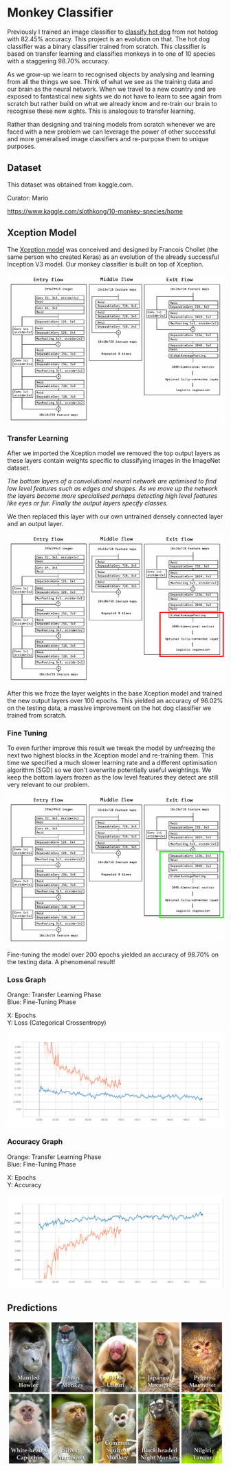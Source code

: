 # Monkey Classifier

Previously I trained an image classifier to [classify hot dog](https://github.com/voandy/hotdog-classifier) from not hotdog with 82.45% accuracy. This project is an evolution on that. The hot dog classifier was a binary classifier trained from scratch. This classifier is based on transfer learning and classifies monkeys in to one of 10 species with a staggering 98.70% accuracy.

As we grow-up we learn to recognised objects by analysing and learning from all the things we see. Think of what we see as the training data and our brain as the neural network. When we travel to a new country and are exposed to fantastical new sights we do not have to learn to see again from scratch but rather build on what we already know and re-train our brain to recognise these new sights. This is analogous to transfer learning.

Rather than designing and training models from scratch whenever we are faced with a new problem we can leverage the power of other successful and more generalised image classifiers and re-purpose them to unique purposes.

## Dataset

This dataset was obtained from kaggle.com.

Curator: Mario

https://www.kaggle.com/slothkong/10-monkey-species/home

## Xception Model

The [Xception model](https://arxiv.org/abs/1610.02357) was conceived and designed by Francois Chollet (the same person who created Keras) as an evolution of the already successful Inception V3 model. Our monkey classifier is built on top of Xception.

![Xception Diagram](readme-images/xception_architecture.png)

### Transfer Learning

After we imported the Xception model we removed the top output layers as these layers contain weights specific to classifying images in the ImageNet dataset. 

*The bottom layers of a convolutional neural network are optimised to find low level features such as edges and shapes. As we move up the network the layers become more specialised perhaps detecting high level features like eyes or fur. Finally the output layers specify classes.*

We then replaced this layer with our own untrained densely connected layer and an output layer.

![Output Layers](readme-images/transfer_learning.png)

After this we froze the layer weights in the base Xception model and trained the new output layers over 100 epochs. This yielded an accuracy of 96.02% on the testing data, a massive improvement on the hot dog classifier we trained from scratch.

### Fine Tuning

To even further improve this result we tweak the model by unfreezing the next two highest blocks in the Xception model and re-training them. This time we specified a much slower learning rate and a different optimisation algorithm (SGD) so we don't overwrite potentially useful weightings. We keep the bottom layers frozen as the low level features they detect are still very relevant to our problem.

![Fine Tuning](readme-images/fine_tuning.png)

Fine-tuning the model over 200 epochs yielded an accuracy of 98.70% on the testing data. A phenomenal result!

### Loss Graph

Orange: Transfer Learning Phase<br>
Blue: Fine-Tuning Phase

X: Epochs<br>
Y: Loss (Categorical Crossentropy)

![Loss](readme-images/loss.png)

### Accuracy Graph

Orange: Transfer Learning Phase<br>
Blue: Fine-Tuning Phase

X: Epochs<br>
Y: Accuracy

![Loss](readme-images/acc.png)

## Predictions

![Predictions](readme-images/predictions.jpg)

